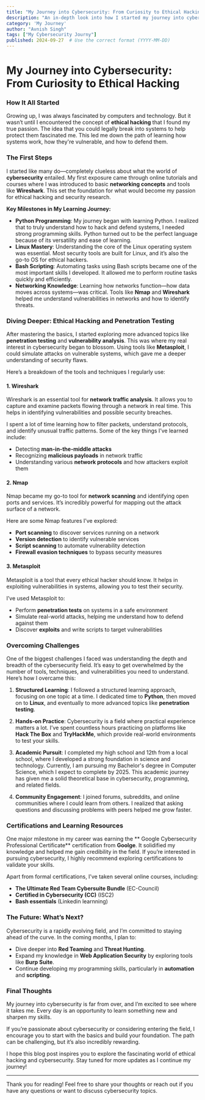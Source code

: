 ```yaml
---
title: "My Journey into Cybersecurity: From Curiosity to Ethical Hacking"
description: "An in-depth look into how I started my journey into cybersecurity and ethical hacking, the challenges I faced, and the skills I developed."
category: 'My Journey'
author: "Avnish Singh"
tags: ["My Cybersecurity Journy"]
published: 2024-09-27  # Use the correct format (YYYY-MM-DD)
---
```




# My Journey into Cybersecurity: From Curiosity to Ethical Hacking

### How It All Started

Growing up, I was always fascinated by computers and technology. But it wasn’t until I encountered the concept of **ethical hacking** that I found my true passion. The idea that you could legally break into systems to help protect them fascinated me. This led me down the path of learning how systems work, how they're vulnerable, and how to defend them.

### The First Steps

I started like many do—completely clueless about what the world of **cybersecurity** entailed. My first exposure came through online tutorials and courses where I was introduced to basic **networking concepts** and tools like **Wireshark**. This set the foundation for what would become my passion for ethical hacking and security research.

**Key Milestones in My Learning Journey:**

- **Python Programming**: My journey began with learning Python. I realized that to truly understand how to hack and defend systems, I needed strong programming skills. Python turned out to be the perfect language because of its versatility and ease of learning.
- **Linux Mastery**: Understanding the core of the Linux operating system was essential. Most security tools are built for Linux, and it’s also the go-to OS for ethical hackers.
- **Bash Scripting**: Automating tasks using Bash scripts became one of the most important skills I developed. It allowed me to perform routine tasks quickly and efficiently.
- **Networking Knowledge**: Learning how networks function—how data moves across systems—was critical. Tools like **Nmap** and **Wireshark** helped me understand vulnerabilities in networks and how to identify threats.

### Diving Deeper: Ethical Hacking and Penetration Testing

After mastering the basics, I started exploring more advanced topics like **penetration testing** and **vulnerability analysis**. This was where my real interest in cybersecurity began to blossom. Using tools like **Metasploit**, I could simulate attacks on vulnerable systems, which gave me a deeper understanding of security flaws.

Here’s a breakdown of the tools and techniques I regularly use:

#### 1. **Wireshark**
Wireshark is an essential tool for **network traffic analysis**. It allows you to capture and examine packets flowing through a network in real time. This helps in identifying vulnerabilities and possible security breaches. 

I spent a lot of time learning how to filter packets, understand protocols, and identify unusual traffic patterns. Some of the key things I’ve learned include:

- Detecting **man-in-the-middle attacks**
- Recognizing **malicious payloads** in network traffic
- Understanding various **network protocols** and how attackers exploit them

#### 2. **Nmap**
Nmap became my go-to tool for **network scanning** and identifying open ports and services. It’s incredibly powerful for mapping out the attack surface of a network.

Here are some Nmap features I’ve explored:

- **Port scanning** to discover services running on a network
- **Version detection** to identify vulnerable services
- **Script scanning** to automate vulnerability detection
- **Firewall evasion techniques** to bypass security measures

#### 3. **Metasploit**
Metasploit is a tool that every ethical hacker should know. It helps in exploiting vulnerabilities in systems, allowing you to test their security.

I’ve used Metasploit to:

- Perform **penetration tests** on systems in a safe environment
- Simulate real-world attacks, helping me understand how to defend against them
- Discover **exploits** and write scripts to target vulnerabilities

### Overcoming Challenges

One of the biggest challenges I faced was understanding the depth and breadth of the cybersecurity field. It’s easy to get overwhelmed by the number of tools, techniques, and vulnerabilities you need to understand. Here’s how I overcame this:

1. **Structured Learning**: I followed a structured learning approach, focusing on one topic at a time. I dedicated time to **Python**, then moved on to **Linux**, and eventually to more advanced topics like **penetration testing**.
   
2. **Hands-on Practice**: Cybersecurity is a field where practical experience matters a lot. I’ve spent countless hours practicing on platforms like **Hack The Box** and **TryHackMe**, which provide real-world environments to test your skills.

3. **Academic Pursuit**: I completed my high school and 12th from a local school, where I developed a strong foundation in science and technology. Currently, I am pursuing my Bachelor's degree in Computer Science, which I expect to complete by 2025. This academic journey has given me a solid theoretical base in cybersecurity, programming, and related fields.

4. **Community Engagement**: I joined forums, subreddits, and online communities where I could learn from others. I realized that asking questions and discussing problems with peers helped me grow faster.

### Certifications and Learning Resources

One major milestone in my career was earning the **
Google Cybersecurity Professional Certificate** certification from **Goolge**. It solidified my knowledge and helped me gain credibility in the field. If you’re interested in pursuing cybersecurity, I highly recommend exploring certifications to validate your skills.

Apart from formal certifications, I’ve taken several online courses, including:

- **The Ultimate Red Team Cybersuite Bundle** (EC-Council)
- **Certified in Cybersecurity (CC)** (ISC2)
- **Bash essentials** (Linkedin learnning)

### The Future: What’s Next?

Cybersecurity is a rapidly evolving field, and I’m committed to staying ahead of the curve. In the coming months, I plan to:

- Dive deeper into **Red Teaming** and **Threat Hunting**.
- Expand my knowledge in **Web Application Security** by exploring tools like **Burp Suite**.
- Continue developing my programming skills, particularly in **automation** and **scripting**.

### Final Thoughts

My journey into cybersecurity is far from over, and I’m excited to see where it takes me. Every day is an opportunity to learn something new and sharpen my skills.

If you’re passionate about cybersecurity or considering entering the field, I encourage you to start with the basics and build your foundation. The path can be challenging, but it’s also incredibly rewarding.

I hope this blog post inspires you to explore the fascinating world of ethical hacking and cybersecurity. Stay tuned for more updates as I continue my journey!

---

Thank you for reading! Feel free to share your thoughts or reach out if you have any questions or want to discuss cybersecurity topics.

